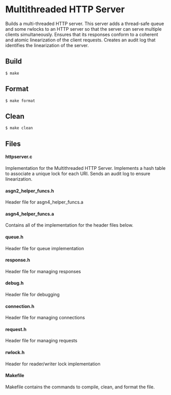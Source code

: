 
# Multithreaded HTTP Server

Builds a multi-threaded HTTP server. This server adds a thread-safe queue and some rwlocks to an HTTP server so that the server can serve multiple clients simultaneously. Ensures that its responses conform to a coherent and atomic linearization of the client requests. Creates an audit log that identifies the linearization of the server.

## Build

    $ make

## Format

    $ make format

## Clean

    $ make clean

## Files

#### httpserver.c

Implementation for the Multithreaded HTTP Server. Implements a hash table to associate a unique lock for each URI. Sends an audit log to ensure linearization.

#### asgn2_helper_funcs.h

Header file for asgn4_helper_funcs.a

#### asgn4_helper_funcs.a

Contains all of the implementation for the header files below.

#### queue.h

Header file for queue implementation

#### response.h

Header file for managing responses

#### debug.h

Header file for debugging

#### connection.h

Header file for managing connections

#### request.h

Header file for managing requests

#### rwlock.h

Header for reader/writer lock implementation

#### Makefile

Makefile contains the commands to compile, clean, and format the file.

